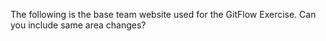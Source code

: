 The following is the base team website used for the GitFlow Exercise. Can you include same area changes?





